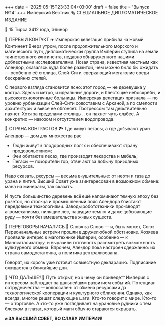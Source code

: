 +++
date = '2025-05-15T23:33:04+03:00'
draft = false
title = 'Выпуск №14'
+++
Имперский Вестник 🗞
СПЕЦИАЛЬНОЕ ДИПЛОМАТИЧЕСКОЕ ИЗДАНИЕ

📆 15 Тирса 3412 года, Элинор

🔹 ПЕРВЫЙ КОНТАКТ
✈️ Имперская делегация прибыла на Новый Континент
Вчера утром, после продолжительного морского и магического пути, дипломатическая группа Империи ступила на земли таинственного континента, недавно обнаруженного нашими доблестными исследователями. Новая страна, известная местным как Алендор, оказалась куда более развитой, чем можно было бы ожидать — особенно её столица, Слей-Сити, сверкающий мегаполис среди бескрайних степей.

С первого взгляда становится ясно: этот город — не деревушка у костра. Здесь и метро, и идеальные дороги, и блестящие небоскрёбы, и высокотехнологичные больницы. Имперская делегация признала — по уровню урбанизации Слей-Сити сопоставим с Арканой, а по смелости архитектуры и вовсе её обгоняет. Прогрессом там действительно пахнет. Хотя за пределами столицы… он пахнет чуть слабее. А конкретно — навозом и отсутствием водопровода.

🔹 СТРАНА КОНТРАСТОВ
🏞 Где живут пегасы, а где добывают уран
Алендор — дом для множества рас:

- Люди живут в плодородных полях и обеспечивают страну продовольствием;
- Феи обитают в лесах, где производят лекарства и мебель;
- Пегасы — покорители гор, отвечают за добычу природных ресурсов.

Надо сказать, ресурсы — весьма внушительные: от нефти и газа до урана и лития. Высший Совет уже заинтересован в возможном обмене: мана на минералы, так сказать.

И пусть большинство деревень всё ещё напоминают темную эпоху без розеток, но столица и промышленный пояс Алендора блистают передовыми технологиями. Заводы робототехники производят агромеханизмы, пилящие лес, пашущие землю и даже добывающие руду — почти без вмешательства живых существ.

🔹 ПЕРЕГОВОРЫ НАЧАЛИСЬ
📜 Слово за Слово — и, быть может, Союз
Первоначальные встречи прошли в дружелюбной обстановке. Хозяева проявили интерес к маготехнике Империи, особенно — к Манокатализатору, и выразили готовность рассмотреть возможность культурного обмена. Впрочем, Алендор пока настроен сдержанно: их страна самодостаточна, а политика централизована.

Говорят, их король уже готовит совместную декларацию. Подписание ожидается в ближайшие дни.

🔹 ЧТО ДАЛЬШЕ?
🧭 Путь открыт, но к чему он приведёт?
Империя с интересом наблюдает за дальнейшим развитием событий. Потенциал сотрудничества — колоссален: от обмена ресурсами до технологической кооперации и культурного сближения. Однако, как всегда, многое решат следующие шаги. Кто-то говорит о мире. Кто-то — о торговле. А кто-то уже поглядывает на урановые рудники с тем блеском в глазах, который маги обычно стараются скрывать.

**✊ ЗА ВЫСШИЙ СОВЕТ, ВО СЛАВУ ИМПЕРИИ!**